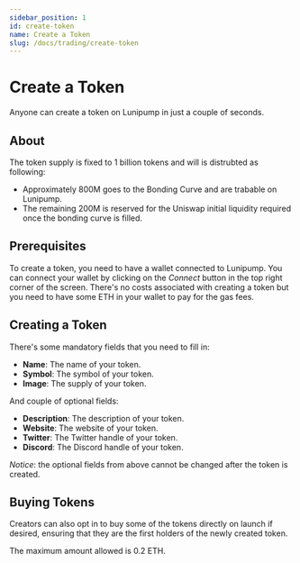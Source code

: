```yaml
---
sidebar_position: 1
id: create-token
name: Create a Token
slug: /docs/trading/create-token
---
```


# Create a Token

Anyone can create a token on Lunipump in just a couple of seconds.

## About

The token supply is fixed to 1 billion tokens and will is distrubted as following:

- Approximately 800M goes to the Bonding Curve and are trabable on Lunipump.
- The remaining 200M is reserved for the Uniswap initial liquidity required once the bonding curve is filled.

## Prerequisites

To create a token, you need to have a wallet connected to Lunipump. You can connect your wallet by clicking on the _Connect_ button in the top right corner of the screen. There's no costs associated with creating a token but you need to have some ETH in your wallet to pay for the gas fees.

## Creating a Token

There's some mandatory fields that you need to fill in:

- **Name**: The name of your token.
- **Symbol**: The symbol of your token.
- **Image**: The supply of your token.

And couple of optional fields:

- **Description**: The description of your token.
- **Website**: The website of your token.
- **Twitter**: The Twitter handle of your token.
- **Discord**: The Discord handle of your token.

_Notice_: the optional fields from above cannot be changed after the token is created.

## Buying Tokens

Creators can also opt in to buy some of the tokens directly on launch if desired, ensuring that they are the first holders of the newly created token.

The maximum amount allowed is 0.2 ETH.
